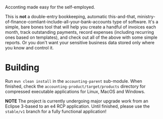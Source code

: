 Acconting made easy for the self-employed.

This is **not** a double-entry bookkeeping, automatic this-and-that, ministry-of-finance-comliant-include-all-your-bank-accounts
type of software. It's a simple, bare bones tool that will help you create a handful of invoices each month, track outstanding
payments, record expenses (including recurring ones based on templates), and check out all of the above with some simple reports.
Or you don't want your sensitive business data stored only where you know and control it.

# Building

Run `mvn clean install` in the `accounting-parent` sub-module. When finished, check the `accounting-product/target/products`
directory for compressed executable applications for Linux, MacOS and Windows.

**NOTE**
The project is currently undergoing major upgrade work from an Eclipse 3-based to an e4 RCP application. Until finished, please use the `stable/v1` branch for a fully functional application!
